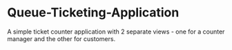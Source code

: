 # Queue-Ticketing-Application
A simple ticket counter application with 2 separate views - one for a counter manager and the other for customers. 
